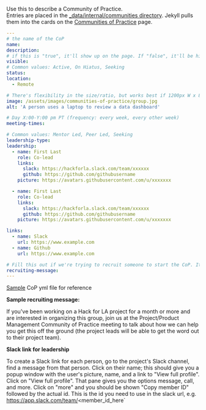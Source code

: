 Use this to describe a Community of Practice.  
Entries are placed in the [_data/internal/communities directory](https://github.com/hackforla/website/tree/gh-pages/_data/internal/communities). Jekyll pulls them into the cards on the [Communities of Practice](https://www.hackforla.org/communities-of-practice) page.

```yaml
---
# the name of the CoP
name: 
description: 
# if this is "true", it'll show up on the page. If "false", it'll be hidden
visible: 
# Common values: Active, On Hiatus, Seeking
status: 
location:
  - Remote

# There's flexibility in the size/ratio, but works best if 1200px W x 800px H or 600 x 400 JPG
image: /assets/images/communities-of-practice/group.jpg
alt: 'A person uses a laptop to review a data dashboard'

# Day X:00-Y:00 pm PT (frequency: every week, every other week)
meeting-times: 

# Common values: Mentor Led, Peer Led, Seeking
leadership-type: 
leadership:
  - name: First Last
    role: Co-lead
    links:
      slack: https://hackforla.slack.com/team/xxxxxx
      github: https://github.com/githubusername
    picture: https://avatars.githubusercontent.com/u/xxxxxxx

  - name: First Last
    role: Co-lead
    links:
      slack: https://hackforla.slack.com/team/xxxxxx
      github: https://github.com/githubusername
    picture: https://avatars.githubusercontent.com/u/xxxxxxx

links:
  - name: Slack
    url: https://www.example.com
  - name: Github
    url: https://www.example.com

# Fill this out if we're trying to recruit someone to start the CoP. It will only show up if CoP Status is "Seeking"
recruiting-message:
---
```

[Sample](https://github.com/hackforla/website/blob/gh-pages/_data/internal/communities/data-science.yml) CoP yml file for reference  

**Sample recruiting message:** 

If you've been working on a Hack for LA project for a month or more and are interested in organizing this group, join us at the Project/Product Management Community of Practice meeting to talk about how we can help you get this off the ground (the project leads will be able to get the word out to their project team).


**Slack link for leadership**

To create a Slack link for each person, go to the project's Slack channel, find a message from that person. Click on their name; this should give you a popup window with the user's picture, name, and a link to "View full profile". Click on "View full profile". That pane gives you the options message, call, and more. Click on "more" and you should be shown "Copy member ID" followed by the actual id. This is the id you need to use in the slack url, e.g. https://app.slack.com/team/<member_id_here`